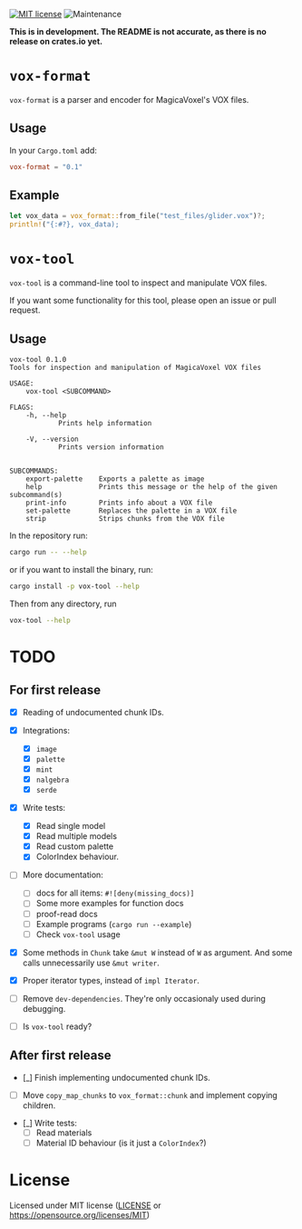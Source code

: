 [![MIT license](https://img.shields.io/badge/license-MIT-brightgreen)](https://opensource.org/licenses/MIT)
![Maintenance](https://img.shields.io/badge/maintenance-experimental-blue.svg)


**This is in development. The README is not accurate, as there is no release on crates.io yet.**


# `vox-format`

`vox-format` is a parser and encoder for MagicaVoxel's VOX files.

## Usage

In your `Cargo.toml` add:

```toml
vox-format = "0.1"
```

## Example

```rust
let vox_data = vox_format::from_file("test_files/glider.vox")?;
println!("{:#?}, vox_data);
```

# `vox-tool`

`vox-tool` is a command-line tool to inspect and manipulate VOX files.

If you want some functionality for this tool, please open an issue or pull request.

## Usage

```
vox-tool 0.1.0
Tools for inspection and manipulation of MagicaVoxel VOX files

USAGE:
    vox-tool <SUBCOMMAND>

FLAGS:
    -h, --help
            Prints help information

    -V, --version
            Prints version information


SUBCOMMANDS:
    export-palette    Exports a palette as image
    help              Prints this message or the help of the given subcommand(s)
    print-info        Prints info about a VOX file
    set-palette       Replaces the palette in a VOX file
    strip             Strips chunks from the VOX file
```


In the repository run:

```sh
cargo run -- --help
```

or if you want to install the binary, run:

```sh
cargo install -p vox-tool --help
```

Then from any directory, run

```sh
vox-tool --help
```


# TODO

## For first release

 - [x] Reading of undocumented chunk IDs.
 - [x] Integrations:
   - [x] `image`
   - [x] `palette`
   - [x] `mint`
   - [x] `nalgebra`
   - [x] `serde`
 - [x] Write tests:
   - [x] Read single model
   - [x] Read multiple models
   - [x] Read custom palette
   - [x] ColorIndex behaviour.
 - [ ] More documentation:
   - [ ] docs for all items: `#![deny(missing_docs)]`
   - [ ] Some more examples for function docs
   - [ ] proof-read docs
   - [ ] Example programs (`cargo run --example`)
   - [ ] Check `vox-tool` usage
 - [x] Some methods in `Chunk` take `&mut W` instead of `W` as argument. And some calls unnecessarily use `&mut writer`.
 - [x] Proper iterator types, instead of `impl Iterator`.
 - [ ] Remove `dev-dependencies`. They're only occasionaly used during debugging.
 - [ ] Is `vox-tool` ready?


## After first release

 - [_] Finish implementing undocumented chunk IDs.
 - [ ] Move `copy_map_chunks` to `vox_format::chunk` and implement copying children.
 - [_] Write tests:
   - [ ] Read materials
   - [ ] Material ID behaviour (is it just a `ColorIndex`?)

# License

Licensed under MIT license ([LICENSE](LICENSE) or https://opensource.org/licenses/MIT)
